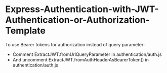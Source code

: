 # Express-Authentication-with-JWT-Authentication-or-Authorization-Template

To use Bearer tokens for authorization instead of query parameter:
- Comment ExtractJWT.fromUrlQueryParameter in authentication/auth.js
- And uncomment ExtractJWT.fromAuthHeaderAsBearerToken() in authentication/auth.js
